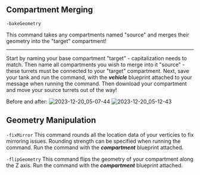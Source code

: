 ## Compartment Merging

```-bakeGeometry```

This command takes any compartments named "source" and merges their geometry into the "target" compartment!
** **
Start by naming your base compartment "target" - capitalization needs to match.  Then name all compartments you wish to merge into it "source" - these turrets must be connected to your "target" compartment.  Next, save your tank and run the command, with the _**vehicle**_ blueprint attached to your message when running the command.  Then download your compartment and move your source turrets out of the way!

Before and after:
![2023-12-20_05-07-44](https://github.com/SprocketTools/SprocketBot/assets/137387488/ed71c4da-9b5f-4e59-a05a-c40aa07dd9f9)
![2023-12-20_05-12-43](https://github.com/SprocketTools/SprocketBot/assets/137387488/08e6ea94-005b-4068-aed7-1e5028d3997d)

## Geometry Manipulation

```-fixMirror```
This command rounds all the location data of your verticies to fix mirroring issues.  Rounding strength can be specified when running the command.
Run the command with the _**compartment**_ blueprint attached.

```-flipGeometry```
This command flips the geometry of your compartment along the Z axis.
Run the command with the _**compartment**_ blueprint attached.
